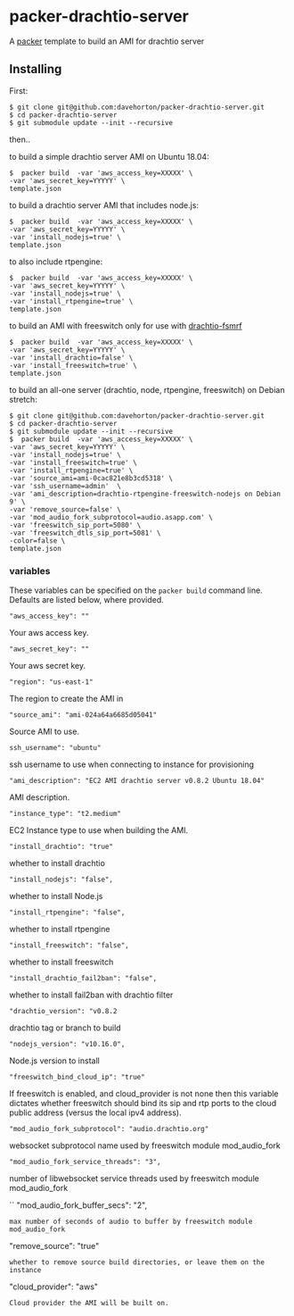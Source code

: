 # packer-drachtio-server

A [packer](https://www.packer.io/) template to build an AMI for drachtio server

## Installing 

First:
```
$ git clone git@github.com:davehorton/packer-drachtio-server.git
$ cd packer-drachtio-server
$ git submodule update --init --recursive
```

then..

to build a simple drachtio server AMI on Ubuntu 18.04:
```
$  packer build  -var 'aws_access_key=XXXXX' \
-var 'aws_secret_key=YYYYY' \
template.json
```

to build a drachtio server AMI that includes node.js:
```
$  packer build  -var 'aws_access_key=XXXXX' \
-var 'aws_secret_key=YYYYY' \
-var 'install_nodejs=true' \
template.json
```

to also include rtpengine:
```
$  packer build  -var 'aws_access_key=XXXXX' \
-var 'aws_secret_key=YYYYY' \
-var 'install_nodejs=true' \
-var 'install_rtpengine=true' \
template.json
```
to build an AMI with freeswitch only for use with [drachtio-fsmrf](https://www.npmjs.com/package/drachtio-fsmrf)
```
$  packer build  -var 'aws_access_key=XXXXX' \
-var 'aws_secret_key=YYYYY' \
-var 'install_drachtio=false' \
-var 'install_freeswitch=true' \
template.json
```

to build an all-one server (drachtio, node, rtpengine, freeswitch) on Debian stretch:
```
$ git clone git@github.com:davehorton/packer-drachtio-server.git
$ cd packer-drachtio-server
$ git submodule update --init --recursive
$  packer build  -var 'aws_access_key=XXXXX' \
-var 'aws_secret_key=YYYYY' \
-var 'install_nodejs=true' \
-var 'install_freeswitch=true' \
-var 'install_rtpengine=true' \
-var 'source_ami=ami-0cac821e8b3cd5318' \
-var 'ssh_username=admin'  \
-var 'ami_description=drachtio-rtpengine-freeswitch-nodejs on Debian 9' \
-var 'remove_source=false' \
-var 'mod_audio_fork_subprotocol=audio.asapp.com' \
-var 'freeswitch_sip_port=5080' \
-var 'freeswitch_dtls_sip_port=5081' \
-color=false \
template.json
```

### variables
These variables can be specified on the `packer build` command line.  Defaults are listed below, where provided.
```
"aws_access_key": ""
```
Your aws access key.
```
"aws_secret_key": ""
```
Your aws secret key.

```
"region": "us-east-1"
```
The region to create the AMI in

```
"source_ami": "ami-024a64a6685d05041"
```
Source AMI to use.

```
ssh_username": "ubuntu"
```
ssh username to use when connecting to instance for provisioning

```
"ami_description": "EC2 AMI drachtio server v0.8.2 Ubuntu 18.04"
```
AMI description.

```
"instance_type": "t2.medium"
```
EC2 Instance type to use when building the AMI.

```
"install_drachtio": "true"
```
whether to install drachtio

```
"install_nodejs": "false",
```
whether to install Node.js

```
"install_rtpengine": "false",
```
whether to install rtpengine

```
"install_freeswitch": "false",
```
whether to install freeswitch

```
"install_drachtio_fail2ban": "false",
```
whether to install fail2ban with drachtio filter

```
"drachtio_version": "v0.8.2
```
drachtio tag or branch to build

```
"nodejs_version": "v10.16.0",
```
Node.js version to install

```
"freeswitch_bind_cloud_ip": "true"
```
If freeswitch is enabled, and cloud_provider is not none then this variable dictates whether freeswitch should bind its sip and rtp ports to the cloud public address (versus the local ipv4 address).

```
"mod_audio_fork_subprotocol": "audio.drachtio.org"
```
websocket subprotocol name used by freeswitch module mod_audio_fork

```
"mod_audio_fork_service_threads": "3",
```
number of libwebsocket service threads used by freeswitch module mod_audio_fork

``
"mod_audio_fork_buffer_secs": "2",
```
max number of seconds of audio to buffer by freeswitch module mod_audio_fork

```
"remove_source": "true"
```
whether to remove source build directories, or leave them on the instance

```
"cloud_provider": "aws"
```
Cloud provider the AMI will be built on.
